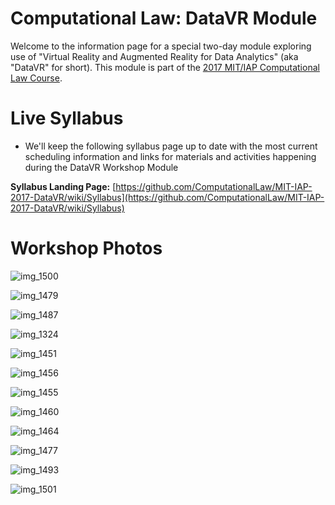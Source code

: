 # Computational Law: DataVR Module

Welcome to the information page for a special two-day module exploring use of "Virtual Reality and Augmented Reality for Data Analytics" (aka "DataVR" for short).  This module is part of the [2017 MIT/IAP Computational Law Course](https://law.mit.edu/Computational-Law-Course).

# Live Syllabus

* We'll keep the following syllabus page up to date with the most current scheduling information and links for materials and activities happening during the DataVR Workshop Module

**Syllabus Landing Page:** [https://github.com/ComputationalLaw/MIT-IAP-2017-DataVR/wiki/Syllabus](https://github.com/ComputationalLaw/MIT-IAP-2017-DataVR/wiki/Syllabus)


# Workshop Photos

![img_1500](https://cloud.githubusercontent.com/assets/2357755/22321499/5f38f610-e363-11e6-8add-8300c880dbeb.JPG)

![img_1479](https://cloud.githubusercontent.com/assets/2357755/22321551/c56416cc-e363-11e6-83b5-a0ec5648c123.JPG)

![img_1487](https://cloud.githubusercontent.com/assets/2357755/22321653/89f8cd48-e364-11e6-8e30-c2097f5fa1c1.JPG)

![img_1324](https://cloud.githubusercontent.com/assets/2357755/22321633/64f87a98-e364-11e6-95ea-1f51739d618c.JPG)

![img_1451](https://cloud.githubusercontent.com/assets/2357755/22321624/502b38e4-e364-11e6-9dbd-7ec8624086e9.JPG)

![img_1456](https://cloud.githubusercontent.com/assets/2357755/22321614/3d336d24-e364-11e6-8191-8ee108849a60.JPG)

![img_1455](https://cloud.githubusercontent.com/assets/2357755/22321604/2f96f8f2-e364-11e6-866f-352733837152.JPG)

![img_1460](https://cloud.githubusercontent.com/assets/2357755/22321593/1930af4a-e364-11e6-8191-3849d83e1208.JPG)

![img_1464](https://cloud.githubusercontent.com/assets/2357755/22321583/04d92ec8-e364-11e6-8110-f35f17d47060.JPG)

![img_1477](https://cloud.githubusercontent.com/assets/2357755/22321573/f2461136-e363-11e6-9a4c-45846fdae9c6.JPG)

![img_1493](https://cloud.githubusercontent.com/assets/2357755/22321516/926d3140-e363-11e6-937b-570332ae4983.JPG)

![img_1501](https://cloud.githubusercontent.com/assets/2357755/22321481/41c82074-e363-11e6-8f80-1a1cbf03d911.JPG)

